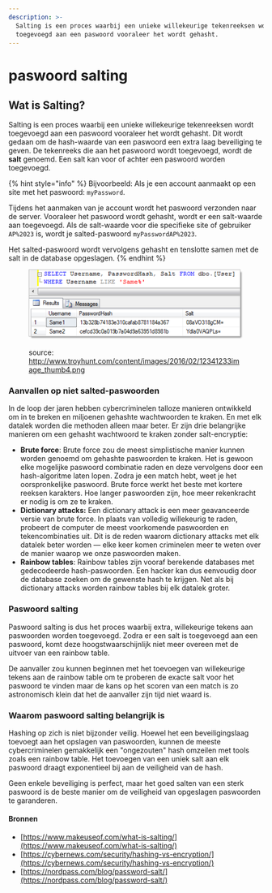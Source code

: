 ```yaml
---
description: >-
  Salting is een proces waarbij een unieke willekeurige tekenreeksen wordt
  toegevoegd aan een paswoord vooraleer het wordt gehasht.
---
```


# paswoord salting

## Wat is Salting?

Salting is een proces waarbij een unieke willekeurige tekenreeksen wordt toegevoegd aan een paswoord vooraleer het wordt gehasht. Dit wordt gedaan om de hash-waarde van een paswoord een extra laag beveiliging te geven. De tekenreeks die aan het paswoord wordt toegevoegd, wordt de **salt** genoemd. Een salt kan voor of achter een paswoord worden toegevoegd.

{% hint style="info" %}
Bijvoorbeeld: Als je een account aanmaakt op een site met het paswoord: `myPassword`.&#x20;

Tijdens het aanmaken van je account wordt het paswoord verzonden naar de server. Vooraleer het paswoord wordt gehasht, wordt er een salt-waarde aan toegevoegd. Als de salt-waarde voor die specifieke site of gebruiker `AP%2023` is, wordt je salted-paswoord `myPasswordAP%2023`.

Het salted-paswoord wordt vervolgens gehasht en tenslotte samen met de salt in de database opgeslagen.
{% endhint %}

<figure><img src="../../.gitbook/assets/image (2) (5).png" alt=""><figcaption><p>source: <a href="http://www.troyhunt.com/content/images/2016/02/12341233image_thumb4.png">http://www.troyhunt.com/content/images/2016/02/12341233image_thumb4.png</a></p></figcaption></figure>

### Aanvallen op niet salted-paswoorden

In de loop der jaren hebben cybercriminelen talloze manieren ontwikkeld om in te breken en miljoenen gehashte wachtwoorden te kraken. En met elk datalek worden die methoden alleen maar beter. Er zijn drie belangrijke manieren om een gehasht wachtwoord te kraken zonder salt-encryptie:

* **Brute force**: Brute force zou de meest simplistische manier kunnen worden genoemd om gehashte paswoorden te kraken. Het is gewoon elke mogelijke paswoord combinatie raden en deze vervolgens door een hash-algoritme laten lopen. Zodra je een match hebt, weet je het oorspronkelijke paswoord. Brute force werkt het beste met kortere reeksen karakters. Hoe langer paswoorden zijn, hoe meer rekenkracht er nodig is om ze te kraken.
* **Dictionary attacks:** Een dictionary attack is een meer geavanceerde versie van brute force. In plaats van volledig willekeurig te raden, probeert de computer de meest voorkomende paswoorden en tekencombinaties uit. Dit is de reden waarom dictionary attacks met elk datalek beter worden — elke keer komen criminelen meer te weten over de manier waarop we onze paswoorden maken.
* **Rainbow tables**: Rainbow tables zijn vooraf berekende databases met gedecodeerde hash-paswoorden. Een hacker kan dus eenvoudig door de database zoeken om de gewenste hash te krijgen. Net als bij dictionary attacks worden rainbow tables bij elk datalek groter.

### Paswoord salting

Paswoord salting is dus het proces waarbij extra, willekeurige tekens aan paswoorden worden toegevoegd. Zodra er een salt is toegevoegd aan een paswoord, komt deze hoogstwaarschijnlijk niet meer overeen met de uitvoer van een rainbow table.

De aanvaller zou kunnen beginnen met het toevoegen van willekeurige tekens aan de rainbow table om te proberen de exacte salt voor het paswoord te vinden maar de kans op het scoren van een match is zo astronomisch klein dat het de aanvaller zijn tijd niet waard is.

### Waarom paswoord salting belangrijk is

Hashing op zich is niet bijzonder veilig. Hoewel het een beveiligingslaag toevoegt aan het opslagen van paswoorden, kunnen de meeste cybercriminelen gemakkelijk een "ongezouten" hash omzeilen met tools zoals een rainbow table. Het toevoegen van een uniek salt aan elk paswoord draagt exponentieel bij aan de veiligheid van de hash.

Geen enkele beveiliging is perfect, maar het goed salten van een sterk paswoord is de beste manier om de veiligheid van opgeslagen paswoorden te garanderen.

#### Bronnen

* [https://www.makeuseof.com/what-is-salting/](https://www.makeuseof.com/what-is-salting/)
* [https://cybernews.com/security/hashing-vs-encryption/](https://cybernews.com/security/hashing-vs-encryption/)
* [https://nordpass.com/blog/password-salt/](https://nordpass.com/blog/password-salt/)

